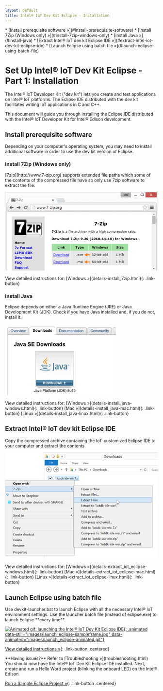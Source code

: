 ```yaml
---
layout: default
title: Intel® IoT Dev Kit Eclipse - Installation
---
```


<div id="toc" markdown="1">
* [Install prerequisite software »](#install-prerequisite-software)
  * [Install 7Zip (Windows only) »](#install-7zip-windows-only)
  * [Install Java »](#install-java)
* [Extract Intel® IoT dev kit Eclipse IDE »](#extract-intel-iot-dev-kit-eclipse-ide)
* [Launch Eclipse using batch file »](#launch-eclipse-using-batch-file)
</div>

# Set Up Intel® IoT Dev Kit Eclipse - Part 1: Installation

The Intel® IoT Developer Kit ("dev kit") lets you create and test applications on Intel® IoT platforms. The Eclipse IDE distributed with the dev kit facilitates writing IoT applications in C and C++.

This document will guide you through installing the Eclipse IDE distributed with the Intel® IoT Developer Kit for Intel® Edison development.

<!-- <div id="related-videos" class="callout video">
* [Set Up Intel IoT Dev Kit Eclipse – Part 1: Installation](https://software.intel.com/en-us/videos/set-up-intel-iot-dev-kit-eclipse-part-1-installation)
</div> -->

## Install prerequisite software

Depending on your computer's operating system, you may need to install additional software in order to use the dev kit version of Eclipse.


### Install 7Zip (Windows only)

<div class="tldr" markdown="1">
[7zip](http://www.7-zip.org) supports extended file paths which some of the contents of the compressed file have so only use 7zip software to extract the file. 
</div>

![7-zip.org download page](images/7zip-download.png)

<div class="link-button-container" markdown="1">
<span class="link-button-container-title">View detailed instructions for:</span>
[Windows »](details-install_7zip.html){: .link-button}
<span>
</div>

### Install Java

<div class="tldr" markdown="1">
Eclipse depends on either a Java Runtime Engine (JRE) or Java Development Kit (JDK). Check if you have Java installed and, if you do not, install it. 
</div>

![Oracle Java download page for Windows](images/java-download_page.png)

<div class="link-button-container" markdown="1">
<span class="link-button-container-title">View detailed instructions for:</span>
[Windows »](details-install_java-windows.html){: .link-button} [Mac »](details-install_java-mac.html){: .link-button} [Linux »](details-install_java-linux.html){: .link-button}
</div>

## Extract Intel® IoT dev kit Eclipse IDE

<div class="tldr" markdown="1">
Copy the compressed archive containing the IoT-customized Eclipse IDE to your computer and extract the contents.
</div>

![The "Extract here" option in the Windows Explorer file context menu](images/7zip-extract_context_menu.png)

<div class="link-button-container" markdown="1">
<span class="link-button-container-title">View detailed instructions for:</span>
[Windows »](details-extract_iot_eclipse-windows.html){: .link-button} [Mac »](details-extract_iot_eclipse-mac.html){: .link-button} [Linux »](details-extract_iot_eclipse-linux.html){: .link-button}
</div>

## Launch Eclipse using batch file

<div class="tldr" markdown="1">
Use devkit-launcher.bat to launch Eclipse with all the necessary Intel® IoT environment settings. Use the launcher batch file (instead of eclipse.exe) to launch Eclipse **every time**. 
</div>

[![Animated gif: launching the Intel® IoT Dev Kit Eclipse IDE](){: .animated data-still="images/launch_eclipse-sampleframe.jpg" data-animated="images/launch_eclipse-animated.gif"}](details-launch_eclipse_batch.html)

[View detailed instructions »](details-launch_eclipse_batch.html){: .link-button .centered}


<div id="troubleshooting" class="callout troubleshooting" markdown="1">
**Having issues?** Refer to [Troubleshooting »](troubleshooting.html)
</div>

<div id="next-steps" class="callout goto" markdown="1">
You should now have the Intel® IoT Dev Kit Eclipse IDE installed. Next, create and run a Hello Word project (blinking the onboard LED) on the Intel® Edison.

[Run a Sample Eclipse Project »](index-create_project.html){: .link-button .centered}
</div>